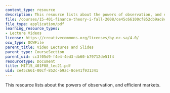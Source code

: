 ```yaml
---
content_type: resource
description: This resource lists about the powers of observation, and efficient markets.
file: /courses/15-401-finance-theory-i-fall-2008/ce45c66100cf852cb9ac8ce41f931341_MIT15_401F08_lec21.pdf
file_type: application/pdf
learning_resource_types:
- Lecture Videos
license: https://creativecommons.org/licenses/by-nc-sa/4.0/
ocw_type: OCWFile
parent_title: Video Lectures and Slides
parent_type: CourseSection
parent_uid: cc3f05d9-f4e4-4ed3-db60-b79712de51f4
resourcetype: Document
title: MIT15_401F08_lec21.pdf
uid: ce45c661-00cf-852c-b9ac-8ce41f931341
---
```

This resource lists about the powers of observation, and efficient markets.